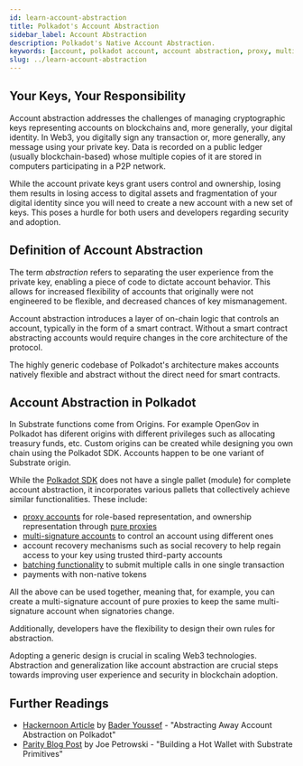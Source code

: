 ```yaml
---
id: learn-account-abstraction
title: Polkadot's Account Abstraction
sidebar_label: Account Abstraction
description: Polkadot's Native Account Abstraction.
keywords: [account, polkadot account, account abstraction, proxy, multisig, batch]
slug: ../learn-account-abstraction
---
```


## Your Keys, Your Responsibility

Account abstraction addresses the challenges of managing cryptographic keys representing accounts on
blockchains and, more generally, your digital identity. In Web3, you digitally sign any transaction
or, more generally, any message using your private key. Data is recorded on a public ledger (usually
blockchain-based) whose multiple copies of it are stored in computers participating in a P2P
network.

While the account private keys grant users control and ownership, losing them results in losing
access to digital assets and fragmentation of your digital identity since you will need to create a
new account with a new set of keys. This poses a hurdle for both users and developers regarding
security and adoption.

## Definition of Account Abstraction

The term _abstraction_ refers to separating the user experience from the private key, enabling a
piece of code to dictate account behavior. This allows for increased flexibility of accounts that
originally were not engineered to be flexible, and decreased chances of key mismanagement.

Account abstraction introduces a layer of on-chain logic that controls an account, typically in the
form of a smart contract. Without a smart contract abstracting accounts would require changes in the
core architecture of the protocol.

The highly generic codebase of Polkadot's architecture makes accounts natively flexible and abstract
without the direct need for smart contracts.

## Account Abstraction in Polkadot

In Substrate functions come from Origins. For example OpenGov in Polkadot has diferent origins with
different privileges such as allocating treasury funds, etc. Custom origins can be created while
designing you own chain using the Polkadot SDK. Accounts happen to be one variant of Substrate
origin.

While the [Polkadot SDK](https://github.com/paritytech/polkadot-sdk) does not have a single pallet
(module) for complete account abstraction, it incorporates various pallets that collectively achieve
similar functionalities. These include:

- [proxy accounts](./learn-proxies.md) for role-based representation, and ownership representation
  through [pure proxies](./learn-proxies.md#anonymous-proxy-pure-proxy)
- [multi-signature accounts](./learn-account-multisig.md) to control an account using different ones
- account recovery mechanisms such as social recovery to help regain access to your key using
  trusted third-party accounts
- [batching functionality](./learn-balance-transfers.md#batch-transfers) to submit multiple calls in
  one single transaction
- payments with non-native tokens

All the above can be used together, meaning that, for example, you can create a multi-signature
account of pure proxies to keep the same multi-signature account when signatories change.

Additionally, developers have the flexibility to design their own rules for abstraction.

Adopting a generic design is crucial in scaling Web3 technologies. Abstraction and generalization
like account abstraction are crucial steps towards improving user experience and security in
blockchain adoption.

## Further Readings

- [Hackernoon Article](https://hackernoon.com/abstracting-away-account-abstraction-on-polkadot) by
  [Bader Youssef](../general/contributors.md#bader-youssef) - "Abstracting Away Account Abstraction
  on Polkadot"
- [Parity Blog Post](https://www.parity.io/blog/building-a-hot-wallet-with-substrate-primitives/) by
  Joe Petrowski - "Building a Hot Wallet with Substrate Primitives"
